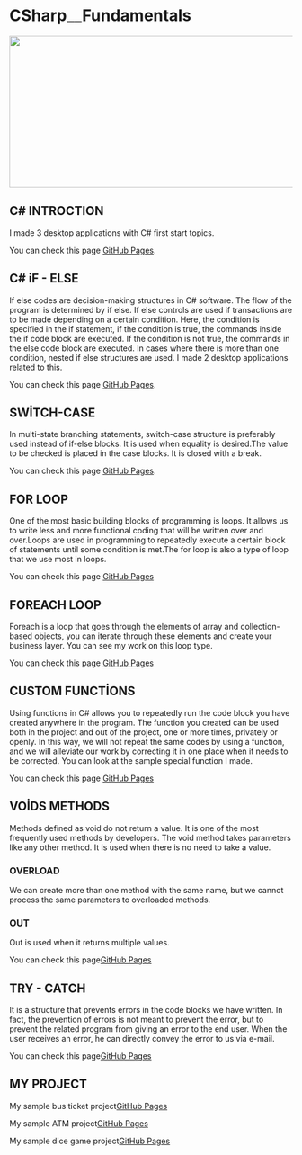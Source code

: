 # CSharp__Fundamentals

<img src="https://miro.medium.com/max/1400/1*uhSX5djhrWiguXoWsW_lEw.png" width="600" height="270">

## C# INTROCTION
I made 3 desktop applications with C# first start topics.

You can check this page [GitHub Pages](https://github.com/oguzhanKomcu/CSharp__Fundamentals/tree/master/01.Introduction).

## C# iF - ELSE
If else codes are decision-making structures in C# software. The flow of the program is determined by if else. If else controls are used if transactions are to be made depending on a certain condition. Here, the condition is specified in the if statement, if the condition is true, the commands inside the if code block are executed. If the condition is not true, the commands in the else code block are executed. In cases where there is more than one condition, nested if else structures are used. I made 2 desktop applications related to this.

You can check this page [GitHub Pages](https://github.com/oguzhanKomcu/CSharp__Fundamentals/blob/master/02_iF_ELse/Form1.cs).

## SWİTCH-CASE
In multi-state branching statements, switch-case structure is preferably used instead of if-else blocks. It is used when equality is desired.The value to be checked is placed in the case blocks. It is closed with a break.

You can check this page [GitHub Pages](https://github.com/oguzhanKomcu/CSharp__Fundamentals/blob/master/03_SwiTch_CaSe/Form1.cs).

## FOR LOOP
One of the most basic building blocks of programming is loops. It allows us to write less and more functional coding that will be written over and over.Loops are used in programming to repeatedly execute a certain block of statements until some condition is met.The for loop is also a type of loop that we use most in loops.

You can check this page [GitHub Pages](https://github.com/oguzhanKomcu/CSharp__Fundamentals/blob/master/04_FoR_CYCLE/Form1.cs)

## FOREACH LOOP
Foreach is a loop that goes through the elements of array and collection-based objects, you can iterate through these elements and create your business layer. You can see my work on this loop type.

You can check this page [GitHub Pages](https://github.com/oguzhanKomcu/CSharp__Fundamentals/blob/master/ForeacH_Examples/Form1.cs)

## CUSTOM FUNCTİONS
Using functions in C# allows you to repeatedly run the code block you have created anywhere in the program. The function you created can be used both in the project and out of the project, one or more times, privately or openly. In this way, we will not repeat the same codes by using a function, and we will alleviate our work by correcting it in one place when it needs to be corrected. You can look at the sample special function I made.

You can check this page [GitHub Pages](https://github.com/oguzhanKomcu/CSharp__Fundamentals/blob/master/Custom_Functions/Form1.cs)

## VOİDS METHODS
Methods defined as void do not return a value. It is one of the most frequently used methods by developers. The void method takes parameters like any other method. It is used when there is no need to take a value.

### OVERLOAD
We can create more than one method with the same name, but we cannot process the same parameters to overloaded methods.

### OUT
Out is used when it returns multiple values.

You can check this page[GitHub Pages](https://github.com/oguzhanKomcu/CSharp__Fundamentals/blob/master/VOID_METHODS1/Form1.cs)

## TRY - CATCH
It is a structure that prevents errors in the code blocks we have written. In fact, the prevention of errors is not meant to prevent the error, but to prevent the related program from giving an error to the end user. When the user receives an error, he can directly convey the error to us via e-mail.

You can check this page[GitHub Pages](https://github.com/oguzhanKomcu/CSharp__Fundamentals/blob/master/Try_Catch1/Form1.cs)

## MY PROJECT

My sample bus ticket project[GitHub Pages](https://github.com/oguzhanKomcu/CSharp__Fundamentals/tree/master/Bus_Ticket_Project)

My sample ATM project[GitHub Pages](https://github.com/oguzhanKomcu/CSharp__Fundamentals/tree/master/ATM_PROJECT)

My sample dice game project[GitHub Pages](https://github.com/oguzhanKomcu/CSharp__Fundamentals/tree/master/Dice_Game_Project)



